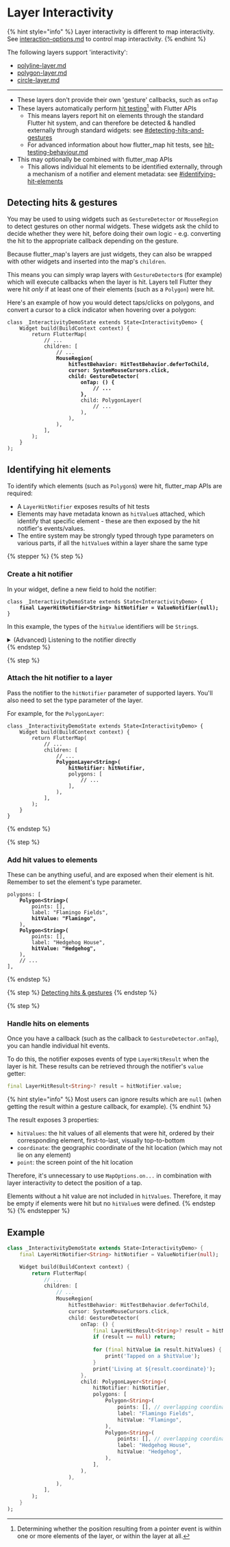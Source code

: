 # Layer Interactivity

{% hint style="info" %}
Layer interactivity is different to map interactivity. See [interaction-options.md](../../usage/options/interaction-options.md "mention") to control map interactivity.
{% endhint %}

The following layers support 'interactivity':

* [polyline-layer.md](../polyline-layer.md "mention")
* [polygon-layer.md](../polygon-layer.md "mention")
* [circle-layer.md](../circle-layer.md "mention")

***

* These layers don't provide their own 'gesture' callbacks, such as `onTap`
* These layers automatically perform [hit testing](#user-content-fn-1)[^1] with Flutter APIs
  * This means layers report hit on elements through the standard Flutter hit system, and can therefore be detected & handled externally through standard widgets: see [#detecting-hits-and-gestures](./#detecting-hits-and-gestures "mention")
  * For advanced information about how flutter\_map hit tests, see [hit-testing-behaviour.md](hit-testing-behaviour.md "mention")
* This may optionally be combined with flutter\_map APIs
  * This allows individual hit elements to be identified externally, through a mechanism of a notifier and element metadata: see [#identifying-hit-elements](./#identifying-hit-elements "mention")

## Detecting hits & gestures

You may be used to using widgets such as `GestureDetector` or `MouseRegion` to detect gestures on other normal widgets. These widgets ask the child to decide whether they were hit, before doing their own logic - e.g. converting the hit to the appropriate callback depending on the gesture.

Because flutter\_map's layers are just widgets, they can also be wrapped with other widgets and inserted into the map's `children`.

This means you can simply wrap layers with `GestureDetector`s (for example) which will execute callbacks when the layer is hit. Layers tell Flutter they were hit _only_ if at least one of their elements (such as a `Polygon`) were hit.

Here's an example of how you would detect taps/clicks on polygons, and convert a cursor to a click indicator when hovering over a polygon:

<pre class="language-dart"><code class="lang-dart">class _InteractivityDemoState extends State&#x3C;InteractivityDemo> {
    Widget build(BuildContext context) {
        return FlutterMap(
            // ...
            children: [
                // ...
<strong>                MouseRegion(
</strong><strong>                    hitTestBehavior: HitTestBehavior.deferToChild,
</strong><strong>                    cursor: SystemMouseCursors.click,
</strong><strong>                    child: GestureDetector(
</strong><strong>                        onTap: () {
</strong><strong>                            // ...
</strong><strong>                        },
</strong>                        child: PolygonLayer(
                            // ...
                        ),
                    ),
                ),
            ],
        );
    }
);
</code></pre>

## Identifying hit elements

To identify which elements (such as `Polygon`s) were hit, flutter\_map APIs are required:

* A `LayerHitNotifier` exposes results of hit tests
* Elements may have metadata known as `hitValue`s attached, which identify that specific element - these are then exposed by the hit notifier's events/values.
* The entire system may be strongly typed through type parameters on various parts, if all the `hitValue`s within a layer share the same type

{% stepper %}
{% step %}
### Create a hit notifier

In your widget, define a new field to hold the notifier:

<pre class="language-dart"><code class="lang-dart">class _InteractivityDemoState extends State&#x3C;InteractivityDemo> {
<strong>    final LayerHitNotifier&#x3C;String> hitNotifier = ValueNotifier(null);
</strong>}
</code></pre>

In this example, the types of the `hitValue` identifiers will be `String`s.

<details>

<summary>(Advanced) Listening to the notifier directly</summary>

If you wish to be notified about all\* hit testing events, you could use the `Listener` widget.

If you need to identify hit elements and don't necessarily need the output of a `Listener`, it's possible to listen to the notifier directly:

<pre class="language-dart"><code class="lang-dart">class _InteractivityDemoState extends State&#x3C;InteractivityDemo> {
    final LayerHitNotifier&#x3C;String> hitNotifier = ValueNotifier(null)
<strong>        ..addListener(() {
</strong><strong>            final LayerHitResult&#x3C;String>? result = hitNotifier.value;
</strong><strong>            // ...
</strong><strong>        });
</strong>}
</code></pre>

This also allows handling of `null` notifier `value`s (results). A `null` result means that the last hit test executed determined there was no hit on the layer at all. Note that the listener's callback is only executed if the previous value was not `null` (i.e. it will not be repeatedly executed for every missed hit).

</details>
{% endstep %}

{% step %}
### Attach the hit notifier to a layer

Pass the notifier to the `hitNotifier` parameter of supported layers. You'll also need to set the type parameter of the layer.

For example, for the `PolygonLayer`:

<pre class="language-dart"><code class="lang-dart">class _InteractivityDemoState extends State&#x3C;InteractivityDemo> {
    Widget build(BuildContext context) {
        return FlutterMap(
            // ...
            children: [
                // ...
<strong>                PolygonLayer&#x3C;String>(
</strong><strong>                    hitNotifier: hitNotifier,
</strong>                    polygons: [
                        // ...
                    ],
                ),
            ],
        );
    }
}
</code></pre>
{% endstep %}

{% step %}
### Add hit values to elements

These can be anything useful, and are exposed when their element is hit. Remember to set the element's type parameter.

<pre class="language-dart"><code class="lang-dart">polygons: [
<strong>    Polygon&#x3C;String>(
</strong>        points: [],
        label: "Flamingo Fields",
<strong>        hitValue: "Flamingo",
</strong>    ),
<strong>    Polygon&#x3C;String>(
</strong>        points: [],
        label: "Hedgehog House",
<strong>        hitValue: "Hedgehog",
</strong>    ),
    // ...
],
</code></pre>
{% endstep %}

{% step %}
&#x20; <a href="./#detecting-hits-and-gestures" class="button primary" data-icon="arrow-progress">Detecting hits &#x26; gestures</a>
{% endstep %}

{% step %}
### Handle hits on elements

Once you have a callback (such as the callback to `GestureDetector.onTap`), you can handle individual hit events.

To do this, the notifier exposes events of type `LayerHitResult` when the layer is hit. These results can be retrieved through the notifier's `value` getter:

```dart
final LayerHitResult<String>? result = hitNotifier.value;
```

{% hint style="info" %}
Most users can ignore results which are `null` (when getting the result within a gesture callback, for example).
{% endhint %}

The result exposes 3 properties:

* `hitValues`: the hit values of all elements that were hit, ordered by their corresponding element, first-to-last, visually top-to-bottom
* `coordinate`: the geographic coordinate of the hit location (which may not lie on any element)
* `point`: the screen point of the hit location

Therefore, it's unnecessary to use `MapOptions.on...` in combination with layer interactivity to detect the position of a tap.

Elements without a hit value are not included in `hitValues`. Therefore, it may be empty if elements were hit but no `hitValue`s were defined.
{% endstep %}
{% endstepper %}

## Example

```dart
class _InteractivityDemoState extends State<InteractivityDemo> {
    final LayerHitNotifier<String> hitNotifier = ValueNotifier(null);

    Widget build(BuildContext context) {
        return FlutterMap(
            // ...
            children: [
                // ...
                MouseRegion(
                    hitTestBehavior: HitTestBehavior.deferToChild,
                    cursor: SystemMouseCursors.click,
                    child: GestureDetector(
                        onTap: () {
                            final LayerHitResult<String>? result = hitNotifier.value;
                            if (result == null) return;
                            
                            for (final hitValue in result.hitValues) {
                                print('Tapped on a $hitValue');
                            }
                            print('Living at ${result.coordinate}');
                        },
                        child: PolygonLayer<String>(
                            hitNotifier: hitNotifier,
                            polygons: [
                                Polygon<String>(
                                    points: [], // overlapping coordinates with 2nd
                                    label: "Flamingo Fields",
                                    hitValue: "Flamingo",
                                ),
                                Polygon<String>(
                                    points: [], // overlapping coordinates with 1st
                                    label: "Hedgehog House",
                                    hitValue: "Hedgehog",
                                ),
                            ],
                        ),
                    ),
                ),
            ],
        );
    }
);
```

[^1]: Determining whether the position resulting from a pointer event is within one or more elements of the layer, or within the layer at all.
